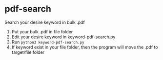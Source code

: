# pdf-search

Search your desire keyword in bulk .pdf 

1. Put your bulk .pdf in file folder
2. Edit your desire keyword in keyword-pdf-search.py
3. Run ` python3 keyword-pdf-search.py `
4. If keyword exist in your file folder, then the program will move the .pdf to target/file folder 
